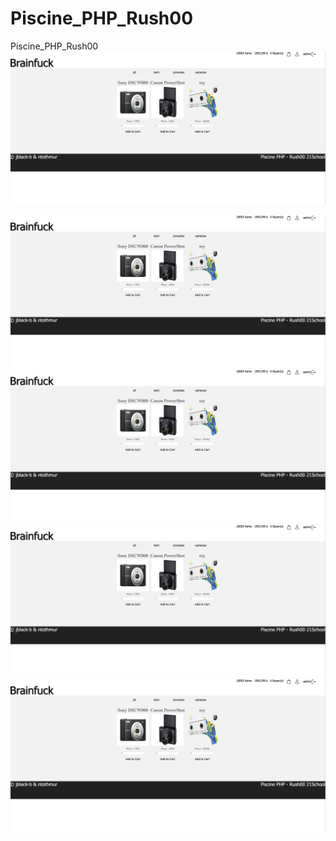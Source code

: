 # Piscine_PHP_Rush00
Piscine_PHP_Rush00
<img src="https://github.com/olesgedz/Piscine_PHP_Rush00/blob/master/imgs/Screen%20Shot%202019-05-06%20at%2018.20.20.png?raw=false">

<img src="https://github.com/olesgedz/Piscine_PHP_Rush00/blob/master/imgs/Screen%20Shot%202019-05-06%20at%2018.20.20.png?raw=false">
<img src="https://github.com/olesgedz/Piscine_PHP_Rush00/blob/master/imgs/Screen%20Shot%202019-05-06%20at%2018.20.20.png?raw=false">
<img src="https://github.com/olesgedz/Piscine_PHP_Rush00/blob/master/imgs/Screen%20Shot%202019-05-06%20at%2018.20.20.png?raw=false">
<img src="https://github.com/olesgedz/Piscine_PHP_Rush00/blob/master/imgs/Screen%20Shot%202019-05-06%20at%2018.20.20.png?raw=false">
